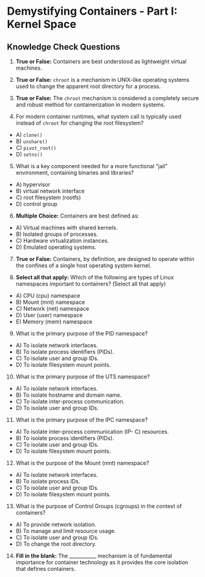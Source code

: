 # Demystifying Containers - Part I: Kernel Space

## Knowledge Check Questions

1.  **True or False:** Containers are best understood as lightweight virtual machines.

2.  **True or False:**  `chroot` is a mechanism in UNIX-like operating systems used to change the apparent root directory for a process.

3.  **True or False:**  The `chroot` mechanism is considered a completely secure and robust method for containerization in modern systems.

4.  For modern container runtimes, what system call is typically used instead of `chroot` for changing the root filesystem?

* A) `clone()`
* B) `unshare()`
* C) `pivot_root()`
* D) `setns()`

5.  What is a key component needed for a more functional "jail" environment, containing binaries and libraries?

* A) hypervisor
* B) virtual network interface
* C) root filesystem (rootfs)
* D) control group

6.  **Multiple Choice:** Containers are best defined as:

* A) Virtual machines with shared kernels.
* B) Isolated groups of processes.
* C) Hardware virtualization instances.
* D) Emulated operating systems.

7.  **True or False:** Containers, by definition, are designed to operate within the confines of a single host operating system kernel.

8.  **Select all that apply:** Which of the following are types of Linux namespaces important to containers? (Select all that apply)

* A) CPU (cpu) namespace
* B) Mount (mnt) namespace
* C) Network (net) namespace
* D) User (user) namespace
* E) Memory (mem) namespace

9.  What is the primary purpose of the PID namespace?

* A) To isolate network interfaces.
* B) To isolate process identifiers (PIDs).
* C) To isolate user and group IDs.
* D) To isolate filesystem mount points.

10. What is the primary purpose of the UTS namespace?

* A) To isolate network interfaces.
* B) To isolate hostname and domain name.
* C) To isolate inter-process communication.
* D) To isolate user and group IDs.

11. What is the primary purpose of the IPC namespace?

* A) To isolate inter-process communication (IP- C) resources.
* B) To isolate process identifiers (PIDs).
* C) To isolate user and group IDs.
* D) To isolate filesystem mount points.

12. What is the purpose of the Mount (mnt) namespace?

* A) To isolate network interfaces.
* B) To isolate process IDs.
* C) To isolate user and group IDs.
* D) To isolate filesystem mount points.

13. What is the purpose of Control Groups (cgroups) in the context of containers?

 * A) To provide network isolation.
 * B) To manage and limit resource usage.
 * C) To isolate user and group IDs.
 * D) To change the root directory.
     
14.  **Fill in the blank:** The  ___________ mechanism is of fundamental importance for container technology as it provides the core isolation that defines containers.